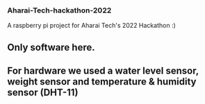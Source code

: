 ### Aharai-Tech-hackathon-2022
A raspberry pi project for Aharai Tech's 2022 Hackathon :)
## Only software here.
## For hardware we used a water level sensor, weight sensor and temperature & humidity sensor (DHT-11)

